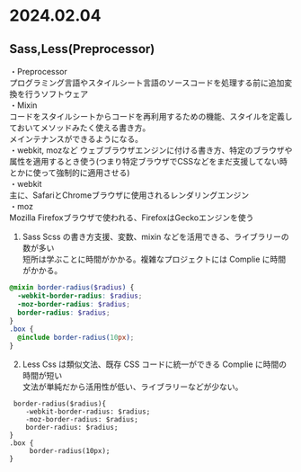 # 2024.02.04

## Sass,Less(Preprocessor)

・Preprocessor<br>
プログラミング言語やスタイルシート言語のソースコードを処理する前に追加変換を行うソフトウェア<br>
・Mixin<br>
コードをスタイルシートからコードを再利用するための機能、スタイルを定義しておいてメソッドみたく使える書き方。<br>
メインテナンスができるようになる。<br>
・webkit, mozなど
ウェブブラウザエンジンに付ける書き方、特定のブラウザや属性を適用するとき使う(つまり特定ブラウザでCSSなどをまだ支援してない時とかに使って強制的に適用させる)<br>
・webkit<br>
主に、SafariとChromeブラウザに使用されるレンダリングエンジン<br>
・moz<br>
Mozilla Firefoxブラウザで使われる、FirefoxはGeckoエンジンを使う
1. Sass
   Scss の書き方支援、変数、mixin などを活用できる、ライブラリーの数が多い<br>
   短所は学ぶことに時間がかかる。複雑なプロジェクトには Complie に時間がかかる。

```scss
@mixin border-radius($radius) {
  -webkit-border-radius: $radius;
  -moz-border-radius: $radius;
  border-radius: $radius;
}
.box {
  @include border-radius(10px);
}
```

2. Less
   Css は類似文法、既存 CSS コードに統一ができる Complie に時間の時間が短い<br>
   文法が単純だから活用性が低い、ライブラリーなどが少ない。

```less
 border-radius($radius){
    -webkit-border-radius: $radius;
    -moz-border-radius: $radius;
    border-radius: $radius;
}
.box {
     border-radius(10px);
}
```
